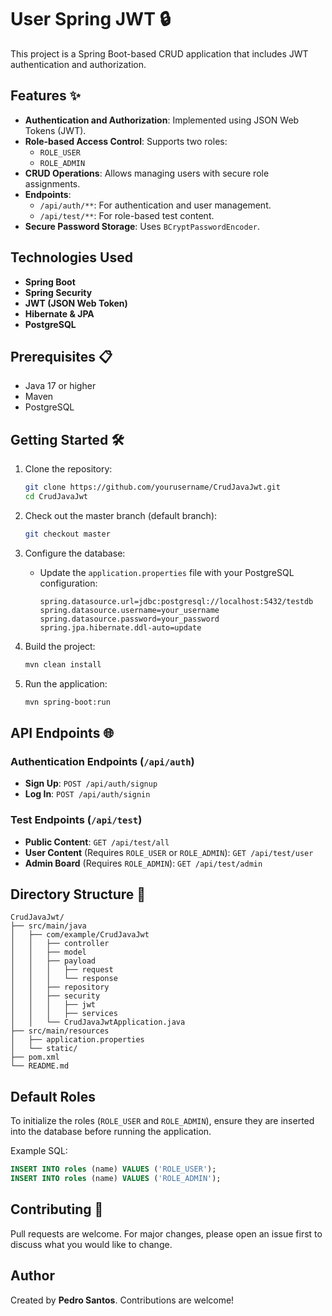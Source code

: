 # User Spring JWT 🔒

This project is a Spring Boot-based CRUD application that includes JWT authentication and authorization.

## Features ✨

- **Authentication and Authorization**: Implemented using JSON Web Tokens (JWT).
- **Role-based Access Control**: Supports two roles:
  - `ROLE_USER`
  - `ROLE_ADMIN`
- **CRUD Operations**: Allows managing users with secure role assignments.
- **Endpoints**:
  - `/api/auth/**`: For authentication and user management.
  - `/api/test/**`: For role-based test content.
- **Secure Password Storage**: Uses `BCryptPasswordEncoder`.

## Technologies Used

- **Spring Boot**
- **Spring Security**
- **JWT (JSON Web Token)**
- **Hibernate & JPA**
- **PostgreSQL**

## Prerequisites 📋

- Java 17 or higher
- Maven
- PostgreSQL

## Getting Started 🛠️

1. Clone the repository:

   ```bash
   git clone https://github.com/yourusername/CrudJavaJwt.git
   cd CrudJavaJwt
   ```

2. Check out the master branch (default branch):

   ```bash
   git checkout master
   ```

3. Configure the database:

   - Update the `application.properties` file with your PostgreSQL configuration:

     ```properties
     spring.datasource.url=jdbc:postgresql://localhost:5432/testdb
     spring.datasource.username=your_username
     spring.datasource.password=your_password
     spring.jpa.hibernate.ddl-auto=update
     ```

4. Build the project:

   ```bash
   mvn clean install
   ```

5. Run the application:

   ```bash
   mvn spring-boot:run
   ```

## API Endpoints 🌐

### Authentication Endpoints (`/api/auth`)

- **Sign Up**: `POST /api/auth/signup`
- **Log In**: `POST /api/auth/signin`

### Test Endpoints (`/api/test`)

- **Public Content**: `GET /api/test/all`
- **User Content** (Requires `ROLE_USER` or `ROLE_ADMIN`): `GET /api/test/user`
- **Admin Board** (Requires `ROLE_ADMIN`): `GET /api/test/admin`

## Directory Structure 📂

```
CrudJavaJwt/
├── src/main/java
│   ├── com/example/CrudJavaJwt
│   │   ├── controller
│   │   ├── model
│   │   ├── payload
│   │   │   ├── request
│   │   │   └── response
│   │   ├── repository
│   │   ├── security
│   │   │   ├── jwt
│   │   │   ├── services
│   │   └── CrudJavaJwtApplication.java
├── src/main/resources
│   ├── application.properties
│   └── static/
├── pom.xml
└── README.md
```

## Default Roles

To initialize the roles (`ROLE_USER` and `ROLE_ADMIN`), ensure they are inserted into the database before running the application.

Example SQL:

```sql
INSERT INTO roles (name) VALUES ('ROLE_USER');
INSERT INTO roles (name) VALUES ('ROLE_ADMIN');
```

## Contributing 🤝

Pull requests are welcome. For major changes, please open an issue first to discuss what you would like to change.

## Author

Created by **Pedro Santos**. Contributions are welcome!
